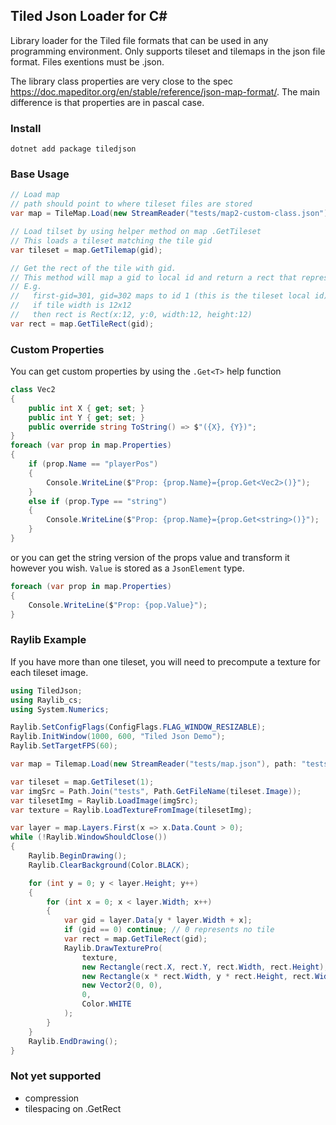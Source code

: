 ## Tiled Json Loader for  C#
Library loader for the Tiled file formats that can be used in any programming environment.
Only supports tileset and tilemaps in the json file format. Files exentions must be .json.

The library class properties are very close to the spec https://doc.mapeditor.org/en/stable/reference/json-map-format/.
The main difference is that properties are in pascal case.

### Install
`dotnet add package tiledjson`

### Base Usage
```C#
// Load map
// path should point to where tileset files are stored
var map = TileMap.Load(new StreamReader("tests/map2-custom-class.json"), path: "tests");

// Load tilset by using helper method on map .GetTileset
// This loads a tileset matching the tile gid
var tileset = map.GetTilemap(gid);

// Get the rect of the tile with gid.
// This method will map a gid to local id and return a rect that represents the coords of the tile in the tilsets image
// E.g.
//   first-gid=301, gid=302 maps to id 1 (this is the tileset local id)
//   if tile width is 12x12
//   then rect is Rect(x:12, y:0, width:12, height:12)
var rect = map.GetTileRect(gid);
```


### Custom Properties
You can get custom properties by using the `.Get<T>` help function

```C#
class Vec2
{
    public int X { get; set; }
    public int Y { get; set; }
    public override string ToString() => $"({X}, {Y})";
}
foreach (var prop in map.Properties)
{
    if (prop.Name == "playerPos")
    {
        Console.WriteLine($"Prop: {prop.Name}={prop.Get<Vec2>()}");
    }
    else if (prop.Type == "string")
    {
        Console.WriteLine($"Prop: {prop.Name}={prop.Get<string>()}");
    }
}
```

or you can get the string version of the props value and transform it however you wish.
`Value` is stored as a `JsonElement` type.
```C#
foreach (var prop in map.Properties)
{
    Console.WriteLine($"Prop: {pop.Value}");
}
```

### Raylib Example
If you have more than one tileset, you will need to precompute a texture for each tileset image.
```C#
using TiledJson;
using Raylib_cs;
using System.Numerics;

Raylib.SetConfigFlags(ConfigFlags.FLAG_WINDOW_RESIZABLE);
Raylib.InitWindow(1000, 600, "Tiled Json Demo");
Raylib.SetTargetFPS(60);

var map = Tilemap.Load(new StreamReader("tests/map.json"), path: "tests");

var tileset = map.GetTileset(1);
var imgSrc = Path.Join("tests", Path.GetFileName(tileset.Image));
var tilesetImg = Raylib.LoadImage(imgSrc);
var texture = Raylib.LoadTextureFromImage(tilesetImg);

var layer = map.Layers.First(x => x.Data.Count > 0);
while (!Raylib.WindowShouldClose())
{
    Raylib.BeginDrawing();
    Raylib.ClearBackground(Color.BLACK);

    for (int y = 0; y < layer.Height; y++)
    {
        for (int x = 0; x < layer.Width; x++)
        {
            var gid = layer.Data[y * layer.Width + x];
            if (gid == 0) continue; // 0 represents no tile
            var rect = map.GetTileRect(gid);
            Raylib.DrawTexturePro(
                texture,
                new Rectangle(rect.X, rect.Y, rect.Width, rect.Height), // src rect in sprite
                new Rectangle(x * rect.Width, y * rect.Height, rect.Width, rect.Height), // dest rect in window
                new Vector2(0, 0),
                0,
                Color.WHITE
            );
        }
    }
    Raylib.EndDrawing();
}
```

### Not yet supported
- compression
- tilespacing on .GetRect

